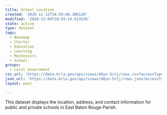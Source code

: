 ```yaml
---
title: School Location
created: '2020-11-12T14:59:48.306120'
modified: '2020-12-04T18:59:14.613520'
state: active
type: dataset
tags:
  - Basemap
  - Charter
  - Education
  - Learning
  - Montessori
  - School
groups:
  - Local Government
csv_url: 'https://data.brla.gov/api/views/46yn-5ctj/rows.csv?accessType=DOWNLOAD'
json_url: 'https://data.brla.gov/api/views/46yn-5ctj/rows.json?accessType=DOWNLOAD'
layout: post

---
```

This dataset displays the location, address, and contact information for public and private schools in East Baton Rouge Parish.
